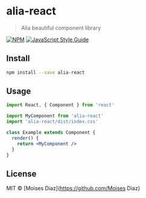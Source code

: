 # alia-react

> Alia beautiful component library

[![NPM](https://img.shields.io/npm/v/alia-react.svg)](https://www.npmjs.com/package/alia-react) [![JavaScript Style Guide](https://img.shields.io/badge/code_style-standard-brightgreen.svg)](https://standardjs.com)

## Install

```bash
npm install --save alia-react
```

## Usage

```jsx
import React, { Component } from 'react'

import MyComponent from 'alia-react'
import 'alia-react/dist/index.css'

class Example extends Component {
  render() {
    return <MyComponent />
  }
}
```

## License

MIT © [Moises Diaz](https://github.com/Moises Diaz)
